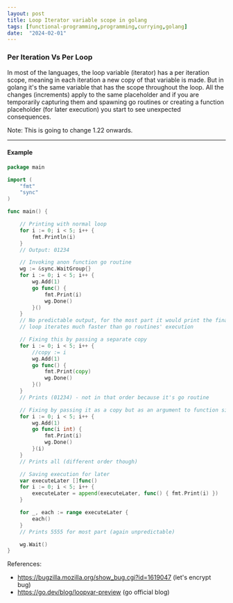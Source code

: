 ```yaml
---
layout: post
title: Loop Iterator variable scope in golang
tags: [functional-programming,programming,currying,golang]
date:  "2024-02-01"
---
```



### Per Iteration Vs Per Loop

In most of the languages, the loop variable (iterator) has a per iteration scope, meaning in each iteration a new copy of that variable is made. But in golang it's the same variable that has the scope throughout the loop. All the changes (increments) apply to the same placeholder and if you are temporarily capturing them and spawning go routines or creating a function placeholder (for later execution) you start to see unexpected consequences.

Note: This is going to change 1.22 onwards.

---

#### Example 
```go
package main

import (
	"fmt"
	"sync"
)

func main() {

	// Printing with normal loop
	for i := 0; i < 5; i++ {
		fmt.Println(i)
	}
	// Output: 01234

	// Invoking anon function go routine
	wg := &sync.WaitGroup{}
	for i := 0; i < 5; i++ {
		wg.Add(1)
		go func() {
			fmt.Print(i)
			wg.Done()
		}()
	}
	// No predictable output, for the most part it would print the final value of i
	// loop iterates much faster than go routines' execution

	// Fixing this by passing a separate copy
	for i := 0; i < 5; i++ {
		//copy := i
		wg.Add(1)
		go func() {
			fmt.Print(copy)
			wg.Done()
		}()
	}
	// Prints (01234) - not in that order because it's go routine

	// Fixing by passing it as a copy but as an argument to function since go passes by copy
	for i := 0; i < 5; i++ {
		wg.Add(1)
		go func(i int) {
			fmt.Print(i)
			wg.Done()
		}(i)
	}
	// Prints all (different order though)

	// Saving execution for later
	var executeLater []func()
	for i := 0; i < 5; i++ {
		executeLater = append(executeLater, func() { fmt.Print(i) })
	}

	for _, each := range executeLater {
		each()
	}
	// Prints 5555 for most part (again unpredictable)

	wg.Wait()
}

```



References:
- https://bugzilla.mozilla.org/show_bug.cgi?id=1619047 (let's encrypt bug)
- https://go.dev/blog/loopvar-preview (go official blog)